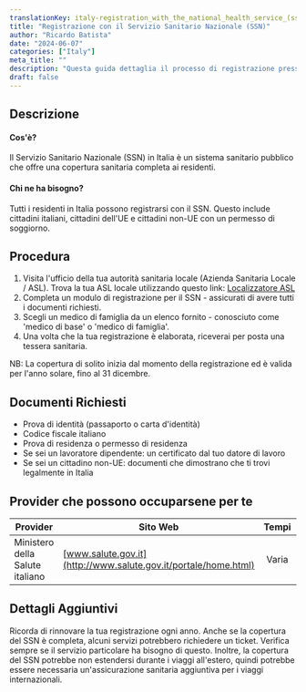 ```yaml
---
translationKey: italy-registration_with_the_national_health_service_(ssn)
title: "Registrazione con il Servizio Sanitario Nazionale (SSN)"
author: "Ricardo Batista"
date: "2024-06-07"
categories: ["Italy"]
meta_title: ""
description: "Questa guida dettaglia il processo di registrazione presso il Servizio Sanitario Nazionale italiano (SSN)"
draft: false
---
```


## Descrizione
#### Cos'è?
Il Servizio Sanitario Nazionale (SSN) in Italia è un sistema sanitario pubblico che offre una copertura sanitaria completa ai residenti.

#### Chi ne ha bisogno?
Tutti i residenti in Italia possono registrarsi con il SSN. Questo include cittadini italiani, cittadini dell'UE e cittadini non-UE con un permesso di soggiorno.

## Procedura
1. Visita l'ufficio della tua autorità sanitaria locale (Azienda Sanitaria Locale / ASL). Trova la tua ASL locale utilizzando questo link: [Localizzatore ASL](http://www.salute.gov.it/portale/temi/p2_6.jsp?lingua=italiano&id=3680&area=Le%20ASL&menu=vuoto)
2. Completa un modulo di registrazione per il SSN - assicurati di avere tutti i documenti richiesti.
3. Scegli un medico di famiglia da un elenco fornito - conosciuto come 'medico di base' o 'medico di famiglia'.
4. Una volta che la tua registrazione è elaborata, riceverai per posta una tessera sanitaria.

NB: La copertura di solito inizia dal momento della registrazione ed è valida per l'anno solare, fino al 31 dicembre.

## Documenti Richiesti
- Prova di identità (passaporto o carta d'identità)
- Codice fiscale italiano
- Prova di residenza o permesso di residenza
- Se sei un lavoratore dipendente: un certificato dal tuo datore di lavoro
- Se sei un cittadino non-UE: documenti che dimostrano che ti trovi legalmente in Italia

## Provider che possono occuparsene per te

| Provider        |     Sito Web     |     Tempi    |       Costo      |
| --------------- | --------------- |  :-------------: | :-------------: |
| Ministero della Salute italiano    |  [www.salute.gov.it](http://www.salute.gov.it/portale/home.html)       |      Varia      |        Gratuito       |

## Dettagli Aggiuntivi
Ricorda di rinnovare la tua registrazione ogni anno. Anche se la copertura del SSN è completa, alcuni servizi potrebbero richiedere un ticket. Verifica sempre se il servizio particolare ha bisogno di questo. Inoltre, la copertura del SSN potrebbe non estendersi durante i viaggi all'estero, quindi potrebbe essere necessaria un'assicurazione sanitaria aggiuntiva per i viaggi internazionali.